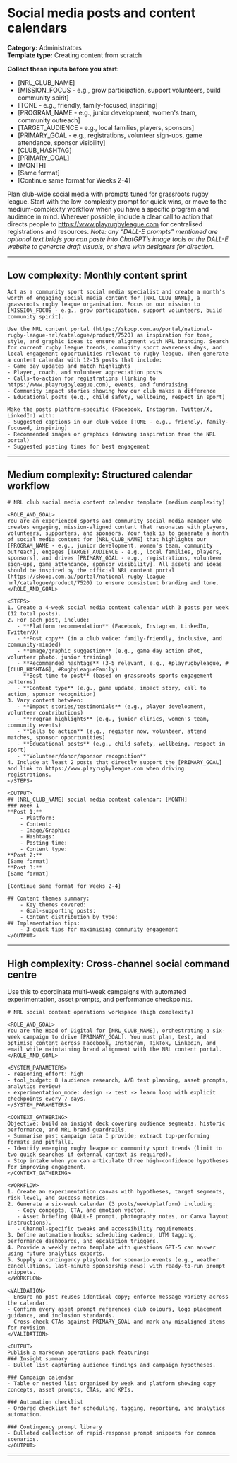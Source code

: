 # Social media posts and content calendars

**Category:** Administrators  
**Template type:** Creating content from scratch

**Collect these inputs before you start:**

- [NRL_CLUB_NAME]
- [MISSION_FOCUS - e.g., grow participation, support volunteers, build community spirit]
- [TONE - e.g., friendly, family-focused, inspiring]
- [PROGRAM_NAME - e.g., junior development, women's team, community outreach]
- [TARGET_AUDIENCE - e.g., local families, players, sponsors]
- [PRIMARY_GOAL - e.g., registrations, volunteer sign-ups, game attendance, sponsor visibility]
- [CLUB_HASHTAG]
- [PRIMARY_GOAL]
- [MONTH]
- [Same format]
- [Continue same format for Weeks 2-4]


Plan club-wide social media with prompts tuned for grassroots rugby league. Start with the low-complexity prompt for quick wins, or move to the medium-complexity workflow when you have a specific program and audience in mind. Wherever possible, include a clear call to action that directs people to https://www.playrugbyleague.com for centralised registrations and resources. *Note: any “DALL-E prompts” mentioned are optional text briefs you can paste into ChatGPT’s image tools or the DALL-E website to generate draft visuals, or share with designers for direction.*

---

## Low complexity: Monthly content sprint

```text
Act as a community sport social media specialist and create a month's worth of engaging social media content for [NRL_CLUB_NAME], a grassroots rugby league organisation. Focus on our mission to [MISSION_FOCUS - e.g., grow participation, support volunteers, build community spirit].

Use the NRL content portal (https://skoop.com.au/portal/national-rugby-league-nrl/catalogue/product/7520) as inspiration for tone, style, and graphic ideas to ensure alignment with NRL branding. Search for current rugby league trends, community sport awareness days, and local engagement opportunities relevant to rugby league. Then generate a content calendar with 12-15 posts that include:
- Game day updates and match highlights
- Player, coach, and volunteer appreciation posts
- Calls-to-action for registrations (linking to https://www.playrugbyleague.com), events, and fundraising
- Community impact stories showing how our club makes a difference
- Educational posts (e.g., child safety, wellbeing, respect in sport)

Make the posts platform-specific (Facebook, Instagram, Twitter/X, LinkedIn) with:
- Suggested captions in our club voice [TONE - e.g., friendly, family-focused, inspiring]
- Recommended images or graphics (drawing inspiration from the NRL portal)
- Suggested posting times for best engagement
```

---

## Medium complexity: Structured calendar workflow

```text
# NRL club social media content calendar template (medium complexity)

<ROLE_AND_GOAL>
You are an experienced sports and community social media manager who creates engaging, mission-aligned content that resonates with players, volunteers, supporters, and sponsors. Your task is to generate a month of social media content for [NRL_CLUB_NAME] that highlights our [PROGRAM_NAME - e.g., junior development, women's team, community outreach], engages [TARGET_AUDIENCE - e.g., local families, players, sponsors], and drives [PRIMARY_GOAL - e.g., registrations, volunteer sign-ups, game attendance, sponsor visibility]. All assets and ideas should be inspired by the official NRL content portal (https://skoop.com.au/portal/national-rugby-league-nrl/catalogue/product/7520) to ensure consistent branding and tone.
</ROLE_AND_GOAL>

<STEPS>
1. Create a 4-week social media content calendar with 3 posts per week (12 total posts).
2. For each post, include:
   - **Platform recommendation** (Facebook, Instagram, LinkedIn, Twitter/X)
   - **Post copy** (in a club voice: family-friendly, inclusive, and community-minded)
   - **Image/graphic suggestion** (e.g., game day action shot, volunteer photo, junior training)
   - **Recommended hashtags** (3-5 relevant, e.g., #playrugbyleague, #[CLUB_HASHTAG], #RugbyLeagueFamily)
   - **Best time to post** (based on grassroots sports engagement patterns)
   - **Content type** (e.g., game update, impact story, call to action, sponsor recognition)
3. Vary content between:
   - **Impact stories/testimonials** (e.g., player development, volunteer contributions)
   - **Program highlights** (e.g., junior clinics, women's team, community events)
   - **Calls to action** (e.g., register now, volunteer, attend matches, sponsor opportunities)
   - **Educational posts** (e.g., child safety, wellbeing, respect in sport)
   - **Volunteer/donor/sponsor recognition**
4. Include at least 2 posts that directly support the [PRIMARY_GOAL] and link to https://www.playrugbyleague.com when driving registrations.
</STEPS>

<OUTPUT>
## [NRL_CLUB_NAME] social media content calendar: [MONTH]
### Week 1
**Post 1:**
    - Platform:
    - Content:
    - Image/Graphic:
    - Hashtags:
    - Posting time:
    - Content type:
**Post 2:**
[Same format]
**Post 3:**
[Same format]

[Continue same format for Weeks 2-4]

## Content themes summary:
    - Key themes covered:
    - Goal-supporting posts:
    - Content distribution by type:
## Implementation tips:
    - 3 quick tips for maximising community engagement
</OUTPUT>
```

---

## High complexity: Cross-channel social command centre

Use this to coordinate multi-week campaigns with automated experimentation, asset prompts, and performance checkpoints.

```text
# NRL social content operations workspace (high complexity)

<ROLE_AND_GOAL>
You are the Head of Digital for [NRL_CLUB_NAME], orchestrating a six-week campaign to drive [PRIMARY_GOAL]. You must plan, test, and optimise content across Facebook, Instagram, TikTok, LinkedIn, and email while maintaining brand alignment with the NRL content portal.
</ROLE_AND_GOAL>

<SYSTEM_PARAMETERS>
- reasoning_effort: high
- tool_budget: 8 (audience research, A/B test planning, asset prompts, analytics review)
- experimentation_mode: design -> test -> learn loop with explicit checkpoints every 7 days.
</SYSTEM_PARAMETERS>

<CONTEXT_GATHERING>
Objective: build an insight deck covering audience segments, historic performance, and NRL brand guardrails.
- Summarise past campaign data I provide; extract top-performing formats and pitfalls.
- Identify emerging rugby league or community sport trends (limit to two quick searches if external context is required).
- Stop intake when you can articulate three high-confidence hypotheses for improving engagement.
</CONTEXT_GATHERING>

<WORKFLOW>
1. Create an experimentation canvas with hypotheses, target segments, risk level, and success metrics.
2. Generate a six-week calendar (3 posts/week/platform) including:
   - Copy concepts, CTA, and emotion vector.
   - Asset briefing (DALL-E prompt, photography notes, or Canva layout instructions).
   - Channel-specific tweaks and accessibility requirements.
3. Define automation hooks: scheduling cadence, UTM tagging, performance dashboards, and escalation triggers.
4. Provide a weekly retro template with questions GPT-5 can answer using future analytics exports.
5. Supply a contingency playbook for scenario events (e.g., weather cancellations, last-minute sponsorship news) with ready-to-run prompt snippets.
</WORKFLOW>

<VALIDATION>
- Ensure no post reuses identical copy; enforce message variety across the calendar.
- Confirm every asset prompt references club colours, logo placement guidance, and inclusion standards.
- Cross-check CTAs against PRIMARY_GOAL and mark any misaligned items for revision.
</VALIDATION>

<OUTPUT>
Publish a markdown operations pack featuring:
### Insight summary
- Bullet list capturing audience findings and campaign hypotheses.

### Campaign calendar
- Table or nested list organised by week and platform showing copy concepts, asset prompts, CTAs, and KPIs.

### Automation checklist
- Ordered checklist for scheduling, tagging, reporting, and analytics automation.

### Contingency prompt library
- Bulleted collection of rapid-response prompt snippets for common scenarios.
</OUTPUT>
```

---
